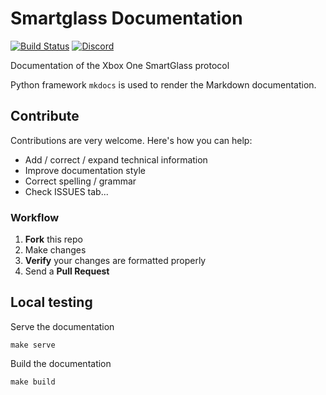 # Smartglass Documentation

[![Build Status](https://travis-ci.com/OpenXbox/smartglass-documentation.svg?branch=master)](https://travis-ci.com/OpenXbox/smartglass-documentation)
[![Discord](https://img.shields.io/badge/discord-OpenXbox-blue.svg)](https://openxbox.org/discord)

Documentation of the Xbox One SmartGlass protocol

Python framework `mkdocs` is used to render the Markdown documentation.

## Contribute

Contributions are very welcome. Here's how you can help:

- Add / correct / expand technical information
- Improve documentation style
- Correct spelling / grammar
- Check ISSUES tab...

### Workflow

1. __Fork__ this repo
1. Make changes
1. __Verify__ your changes are formatted properly
1. Send a __Pull Request__

## Local testing

Serve the documentation
```
make serve
```

Build the documentation
```
make build
```
